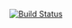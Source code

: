 [![Build Status](https://travis-ci.org/hmagph/testravis.png)](https://travis-ci.org/hmagph/testravis)
